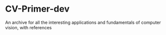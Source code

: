 # CV-Primer-dev
An archive for all the interesting applications and fundamentals of computer vision, with references
